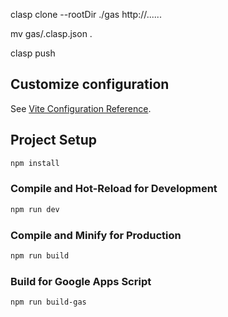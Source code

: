 clasp clone --rootDir ./gas http://......

mv gas/.clasp.json .   

clasp push

## Customize configuration

See [Vite Configuration Reference](https://vitejs.dev/config/).

## Project Setup

```sh
npm install
```

### Compile and Hot-Reload for Development

```sh
npm run dev
```

### Compile and Minify for Production

```sh
npm run build
```

### Build for Google Apps Script

```sh
npm run build-gas
```


